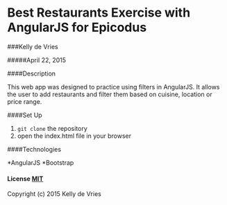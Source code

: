 # Best Restaurants Exercise with AngularJS for Epicodus
###Kelly de Vries
 
#####April 22, 2015
 
####Description
 
This web app was designed to practice using filters in AngularJS. It allows the user to add restaurants and filter them based on cuisine, location or price range.

####Set Up
 
1. `git clone` the repository
2. open the index.html file in your browser

####Technologies
 
*AngularJS
*Bootstrap
#### License [MIT](https://gist.github.com/kdv24/3f10fca06a7d78d09abf)
 
Copyright (c) 2015 Kelly de Vries

